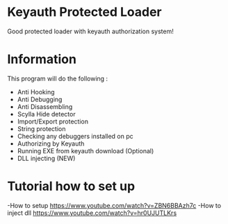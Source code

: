# Keyauth Protected Loader
Good protected loader with keyauth authorization system!

# Information

This program will do the following :
- Anti Hooking
- Anti Debugging
- Anti Disassembling
- Scylla Hide detector
- Import/Export protection
- String protection
- Checking any debuggers installed on pc
- Authorizing by Keyauth
- Running EXE from keyauth download (Optional)
- DLL injecting (NEW)

# Tutorial how to set up

-How to setup https://www.youtube.com/watch?v=ZBN6BBAzh7c
-How to inject dll https://www.youtube.com/watch?v=hr0UJUTLKrs